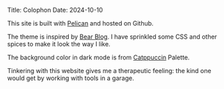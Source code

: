 Title: Colophon
Date: 2024-10-10

This site is built with [Pelican](https://getpelican.com/) and hosted on Github.

The theme is inspired by [Bear Blog](https://bearblog.dev/). I have sprinkled some CSS and other spices to make it look the way I like.

The background color in dark mode is from [Catppuccin](https://github.com/catppuccin/catppuccin) Palette.

Tinkering with this website gives me a therapeutic feeling: the kind one would get by working with tools in a garage.
